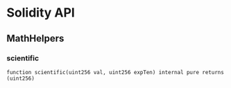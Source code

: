 # Solidity API

## MathHelpers

### scientific

```solidity
function scientific(uint256 val, uint256 expTen) internal pure returns (uint256)
```

